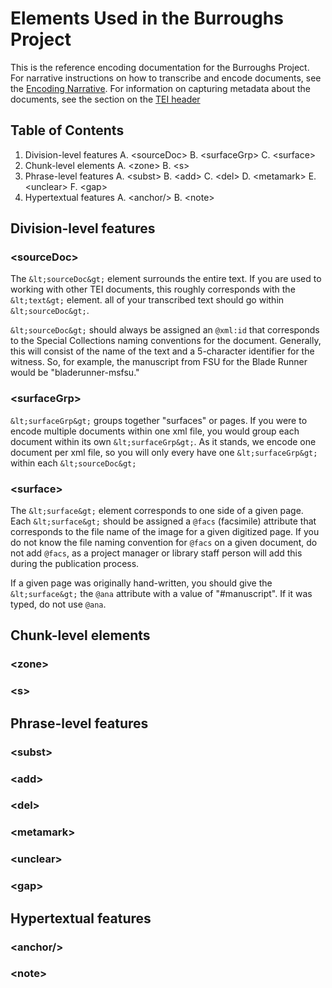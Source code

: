 # Elements Used in the Burroughs Project

This is the reference encoding documentation for the Burroughs Project. For narrative instructions on how to transcribe and encode documents, see the [Encoding Narrative](encoding-narrative.md). For information on capturing metadata about the documents, see the section on the [TEI header](header.md)

## Table of Contents

1. Division-level features
  A. &lt;sourceDoc&gt;
  B. &lt;surfaceGrp&gt;
  C. &lt;surface&gt;
2. Chunk-level elements
  A. &lt;zone&gt;
  B. &lt;s&gt;
3. Phrase-level features
  A. &lt;subst&gt;
  B. &lt;add&gt;
  C. &lt;del&gt;
  D. &lt;metamark&gt;
  E. &lt;unclear&gt;
  F. &lt;gap&gt;
4. Hypertextual features
  A. &lt;anchor/&gt;
  B. &lt;note&gt;
  
## Division-level features

### &lt;sourceDoc&gt;

The `&lt;sourceDoc&gt;` element surrounds the entire text. If you are used to working with other TEI documents, this roughly corresponds with the `&lt;text&gt;` element. all of your transcribed text should go within `&lt;sourceDoc&gt;`.

`&lt;sourceDoc&gt;` should always be assigned an `@xml:id` that corresponds to the Special Collections naming conventions for the document. Generally, this will consist of the name of the text and a 5-character identifier for the witness. So, for example, the manuscript from FSU for the Blade Runner would be "bladerunner-msfsu."

### &lt;surfaceGrp&gt;

`&lt;surfaceGrp&gt;` groups together "surfaces" or pages. If you were to encode multiple documents within one xml file, you would group each document within its own `&lt;surfaceGrp&gt;`. As it stands, we encode one document per xml file, so you will only every have one `&lt;surfaceGrp&gt;` within each `&lt;sourceDoc&gt;`

### &lt;surface&gt;

The `&lt;surface&gt;` element corresponds to one side of a given page. Each `&lt;surface&gt;` should be assigned a `@facs` (facsimile) attribute that corresponds to the file name of the image for a given digitized page. If you do not know the file naming convention for `@facs` on a given document, do not add `@facs`, as a project manager or library staff person will add this during the publication process.

If a given page was originally hand-written, you should give the `&lt;surface&gt;` the `@ana` attribute with a value of "#manuscript". If it was typed, do not use `@ana`.

<!-- Include information about recto and verso pages + xml:ids -->

## Chunk-level elements

### &lt;zone&gt;

### &lt;s&gt;

## Phrase-level features

### &lt;subst&gt;

### &lt;add&gt;

### &lt;del&gt;

### &lt;metamark&gt;

### &lt;unclear&gt;

### &lt;gap&gt;

## Hypertextual features

### &lt;anchor/&gt;

### &lt;note&gt;

